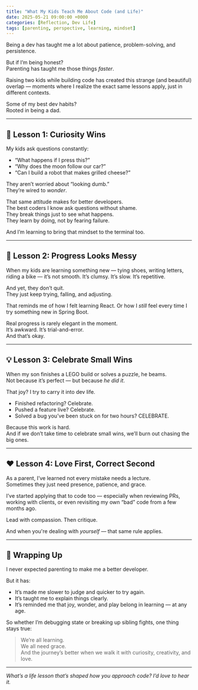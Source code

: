 ```yaml
---
title: "What My Kids Teach Me About Code (and Life)"
date: 2025-05-21 09:00:00 +0000
categories: [Reflection, Dev Life]
tags: [parenting, perspective, learning, mindset]
---
```


Being a dev has taught me a lot about patience, problem-solving, and persistence.

But if I’m being honest?  
Parenting has taught me those things *faster*.

Raising two kids while building code has created this strange (and beautiful) overlap — moments where I realize the exact same lessons apply, just in different contexts.

Some of my best dev habits?  
Rooted in being a dad.

---

## 🧠 Lesson 1: Curiosity Wins

My kids ask questions constantly:

- “What happens if I press this?”
- “Why does the moon follow our car?”
- “Can I build a robot that makes grilled cheese?”

They aren’t worried about “looking dumb.”  
They’re wired to *wonder*.

That same attitude makes for better developers.  
The best coders I know ask questions without shame.  
They break things just to see what happens.  
They learn by doing, not by fearing failure.

And I’m learning to bring that mindset to the terminal too.

---

## 🧱 Lesson 2: Progress Looks Messy

When my kids are learning something new — tying shoes, writing letters, riding a bike — it’s not smooth. It’s clumsy. It’s slow. It’s repetitive.

And yet, they don’t quit.  
They just keep trying, falling, and adjusting.

That reminds me of how I felt learning React. Or how I *still* feel every time I try something new in Spring Boot.

Real progress is rarely elegant in the moment.  
It’s awkward. It’s trial-and-error.  
And that’s okay.

---

## 💡 Lesson 3: Celebrate Small Wins

When my son finishes a LEGO build or solves a puzzle, he beams.  
Not because it’s perfect — but because *he did it*.

That joy? I try to carry it into dev life.

- Finished refactoring? Celebrate.  
- Pushed a feature live? Celebrate.  
- Solved a bug you’ve been stuck on for two hours? CELEBRATE.

Because this work is hard.  
And if we don’t take time to celebrate small wins, we’ll burn out chasing the big ones.

---

## ❤️ Lesson 4: Love First, Correct Second

As a parent, I’ve learned not every mistake needs a lecture.  
Sometimes they just need presence, patience, and grace.

I’ve started applying that to code too — especially when reviewing PRs, working with clients, or even revisiting my own “bad” code from a few months ago.

Lead with compassion. Then critique.

And when you're dealing with *yourself* — that same rule applies.

---

## 🧵 Wrapping Up

I never expected parenting to make me a better developer.

But it has:

- It’s made me slower to judge and quicker to try again.
- It’s taught me to explain things clearly.
- It’s reminded me that joy, wonder, and play belong in learning — at any age.

So whether I’m debugging state or breaking up sibling fights, one thing stays true:

> We’re all learning.  
We all need grace.  
And the journey’s better when we walk it with curiosity, creativity, and love.

---

*What’s a life lesson that’s shaped how you approach code? I’d love to hear it.*
